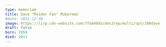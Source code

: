 ```yaml
---
type: memoriam
title: Dave "Raider Fan" Roberman
#date: 2011-12-30
image: https://lirp.cdn-website.com/7fa840da/dms3rep/multi/opt/100dave-roberman-1920w.jpg
draft: false
born: 1959
died: 2011
---
```

